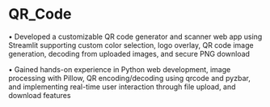 # QR_Code

• Developed a customizable QR code generator and scanner web app using Streamlit supporting custom color
selection, logo overlay, QR code image generation, decoding from uploaded images, and secure PNG download

• Gained hands-on experience in Python web development, image processing with Pillow, QR encoding/decoding
using qrcode and pyzbar, and implementing real-time user interaction through file upload, and download features

